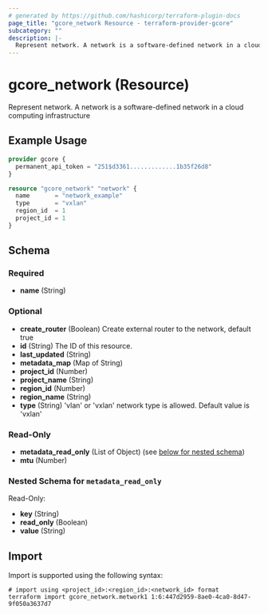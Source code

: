 ```yaml
---
# generated by https://github.com/hashicorp/terraform-plugin-docs
page_title: "gcore_network Resource - terraform-provider-gcore"
subcategory: ""
description: |-
  Represent network. A network is a software-defined network in a cloud computing infrastructure
---
```


# gcore_network (Resource)

Represent network. A network is a software-defined network in a cloud computing infrastructure

## Example Usage

```terraform
provider gcore {
  permanent_api_token = "251$d3361.............1b35f26d8"
}

resource "gcore_network" "network" {
  name       = "network_example"
  type       = "vxlan"
  region_id  = 1
  project_id = 1
}
```

<!-- schema generated by tfplugindocs -->
## Schema

### Required

- **name** (String)

### Optional

- **create_router** (Boolean) Create external router to the network, default true
- **id** (String) The ID of this resource.
- **last_updated** (String)
- **metadata_map** (Map of String)
- **project_id** (Number)
- **project_name** (String)
- **region_id** (Number)
- **region_name** (String)
- **type** (String) 'vlan' or 'vxlan' network type is allowed. Default value is 'vxlan'

### Read-Only

- **metadata_read_only** (List of Object) (see [below for nested schema](#nestedatt--metadata_read_only))
- **mtu** (Number)

<a id="nestedatt--metadata_read_only"></a>
### Nested Schema for `metadata_read_only`

Read-Only:

- **key** (String)
- **read_only** (Boolean)
- **value** (String)

## Import

Import is supported using the following syntax:

```shell
# import using <project_id>:<region_id>:<network_id> format
terraform import gcore_network.metwork1 1:6:447d2959-8ae0-4ca0-8d47-9f050a3637d7
```
